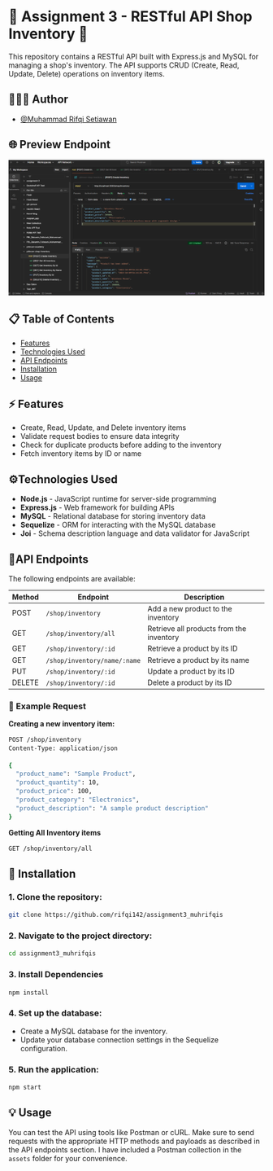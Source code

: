 # 🔧 Assignment 3 - RESTful API Shop Inventory 🔧

This repository contains a RESTful API built with Express.js and MySQL for managing a shop's inventory. The API supports CRUD (Create, Read, Update, Delete) operations on inventory items.

## 🧑🏻‍💻 Author

- [@Muhammad Rifqi Setiawan](https://github.com/rifqi142)

## 🌐 Preview Endpoint

![Preview](./assets/postman-preview.png)

## 📋 Table of Contents

- [Features](#features)
- [Technologies Used](#technologies-used)
- [API Endpoints](#api-endpoints)
- [Installation](#installation)
- [Usage](#usage)

## ⚡️ Features

- Create, Read, Update, and Delete inventory items
- Validate request bodies to ensure data integrity
- Check for duplicate products before adding to the inventory
- Fetch inventory items by ID or name

## ⚙️Technologies Used

- **Node.js** - JavaScript runtime for server-side programming
- **Express.js** - Web framework for building APIs
- **MySQL** - Relational database for storing inventory data
- **Sequelize** - ORM for interacting with the MySQL database
- **Joi** - Schema description language and data validator for JavaScript

## 🎯API Endpoints

The following endpoints are available:

| Method | Endpoint                     | Description                              |
| ------ | ---------------------------- | ---------------------------------------- |
| POST   | `/shop/inventory`            | Add a new product to the inventory       |
| GET    | `/shop/inventory/all`        | Retrieve all products from the inventory |
| GET    | `/shop/inventory/:id`        | Retrieve a product by its ID             |
| GET    | `/shop/inventory/name/:name` | Retrieve a product by its name           |
| PUT    | `/shop/inventory/:id`        | Update a product by its ID               |
| DELETE | `/shop/inventory/:id`        | Delete a product by its ID               |

### 🚀 Example Request

**Creating a new inventory item:**

```bash
POST /shop/inventory
Content-Type: application/json

{
  "product_name": "Sample Product",
  "product_quantity": 10,
  "product_price": 100,
  "product_category": "Electronics",
  "product_description": "A sample product description"
}
```

**Getting All Inventory items**

```bash
GET /shop/inventory/all
```

## 🔗 Installation

### 1. Clone the repository:

```bash
git clone https://github.com/rifqi142/assignment3_muhrifqis
```

### 2. Navigate to the project directory:

```bash
cd assignment3_muhrifqis
```

### 3. Install Dependencies

```bash
npm install
```

### 4. Set up the database:

- Create a MySQL database for the inventory.
- Update your database connection settings in the Sequelize configuration.

### 5. Run the application:

```bash
npm start
```

## 💡 Usage

You can test the API using tools like Postman or cURL. Make sure to send requests with the appropriate HTTP methods and payloads as described in the API endpoints section. I have included a Postman collection in the `assets` folder for your convenience.
